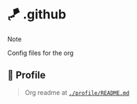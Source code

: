 # 🪁 .github
> [!NOTE]
> Config files for the org

## 📁 Profile
> Org readme at [`./profile/README.md`](./profile/README.md)
